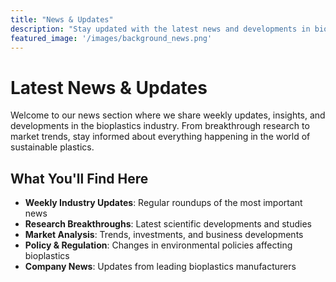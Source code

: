 ```yaml
---
title: "News & Updates"
description: "Stay updated with the latest news and developments in bioplastics research and industry"
featured_image: '/images/background_news.png'
---
```


# Latest News & Updates

Welcome to our news section where we share weekly updates, insights, and developments in the bioplastics industry. From breakthrough research to market trends, stay informed about everything happening in the world of sustainable plastics.

## What You'll Find Here

- **Weekly Industry Updates**: Regular roundups of the most important news
- **Research Breakthroughs**: Latest scientific developments and studies
- **Market Analysis**: Trends, investments, and business developments
- **Policy & Regulation**: Changes in environmental policies affecting bioplastics
- **Company News**: Updates from leading bioplastics manufacturers

